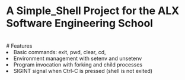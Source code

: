 # A Simple_Shell Project for the ALX Software Engineering School
<br>
# Features
<br>
<li>Basic commands: exit, pwd, clear, cd, 
<li>Environment management with setenv and unsetenv
<li>Program invocation with forking and child processes
<li>SIGINT signal when Ctrl-C is pressed (shell is not exited)
